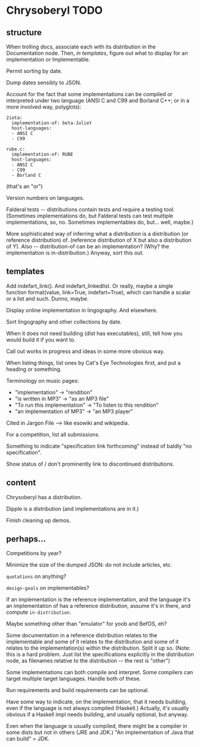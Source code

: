 Chrysoberyl TODO
================

structure
---------

When trolling docs, associate each with its distribution in the Documentation
node.  Then, *in templates*, figure out what to display for an implementation
or Implementable.

Permit sorting by date.

Dump dates sensibly to JSON.

Account for the fact that some implementations can be
compiled or interpreted under two language (ANSI C and C99
and Borland C++; or in a more involved way, polyglots):

    2iota:
      implementation-of: beta-Juliet
      host-languages:
      - ANSI C
      - C99

    rube.c:
      implementation-of: RUBE
      host-languages:
      - ANSI C
      - C99
      - Borland C

(that's an "or")

Version numbers on languages.

Falderal tests -- distributions contain tests and require a testing
tool.  (Sometimes implementations do, but Falderal tests can test
multiple implementations, so, no.  Sometimes implementables
do, but... well, maybe.)

More sophisticated way of inferring what a distribution is a
distribution (or reference distribution) of.  (reference distribution
of X but also a distribution of Y).  Also -- distribution-of can be
an implementation?  (Why?  the implementation is in-distribution.)
Anyway, sort this out.

templates
---------

Add indefart_link().  And indefart_linkedlist.  Or really, maybe a
single function format(value, link=True, indefart=True), which
can handle a scalar or a list and such.  Dunno, maybe.

Display online implementation in lingography.  And elsewhere.

Sort lingography and other collections by date.

When it does not need building (dist has executables), still, tell
how you would build it if you want to.

Call out works in progress and ideas in some more obvious way.

When listing things, list ones by Cat's Eye Technologies first, and
put a heading or something.

Terminology on music pages:
-   "implementation" -> "rendition"
-   "is written in MP3" -> "as an MP3 file"
-   "To run this implementation" -> "To listen to this rendition"
-   "an implementation of MP3" -> "an MP3 player"

Cited in Jargon File --> like esowiki and wikipedia.

For a competition, list all submissions.

Something to indicate "specification link forthcoming" instead of
baldly "no specification".

Show status of / don't prominently link to discontinued distributions.

content
-------

Chrysoberyl has a distribution.

Dipple is a distribution (and implementations are in it.)

Finish cleaning up demos.


perhaps...
----------

Competitions by year?

Minimize the size of the dumped JSON: do not include articles, etc.

`quotations` on anything?

`design-goals` on implementables?

If an implementation is the reference implementation, and the
language it's an implementation of has a reference distribution,
assume it's in there, and compute `in-distribution`.

Maybe something other than "emulator" for yoob and BefOS, eh?

Some documentation in a reference distribution relates to the implementable
and some of it relates to the distribution and some of it relates to
the implementation(s) within the distribution.  Split it up so.
(Note: this is a hard problem.  Just list the specifications explicitly in
the distribution node, as filenames relative to the distribution -- the rest
is "other")

Some implementations can both compile and interpret.  Some compilers
can target multiple target languages.  Handle both of these.

Run requirements and build requirements can be optional.

Have some way to indicate, on the implementation, that it needs
building, even if the language is not always compiled (Haskell.)
Actually, it's usually obvious if a Haskell impl needs building, and
usually optional, but anyway.

Even when the language is usually compiled, there might be
a compiler in some dists but not in others (JRE and JDK.)
"An implementation of Java that can build" = JDK.
